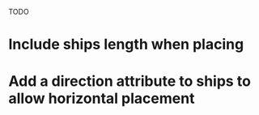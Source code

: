 TODO
# Include ships length when placing
# Add a direction attribute to ships to allow horizontal placement
